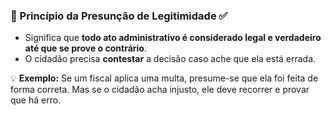 ### **📌 Princípio da Presunção de Legitimidade** ✅

- Significa que **todo ato administrativo é considerado legal e verdadeiro até que se prove o contrário**.
- O cidadão precisa **contestar** a decisão caso ache que ela está errada.

💡 **Exemplo:** Se um fiscal aplica uma multa, presume-se que ela foi feita de forma correta. Mas se o cidadão acha injusto, ele deve recorrer e provar que há erro.